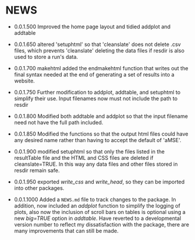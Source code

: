 # NEWS

* 0.0.1.500 Improved the home page layout and tidied addplot and addtable

* 0.0.1.650 altered 'setuphtml' so that 'cleanslate' does not delete .csv files, which prevents 'cleanslate' deleting the data files if resdir is also used to store a run's data. 

* 0.0.1.700 makehtml added the endmakehtml function that writes out the final syntax needed
at the end of generating a set of results into a website.

* 0.0.1.750 Further modification to addplot, addtable, and setuphtml to simplify their use. Input filenames now must not include the path to resdir

* 0.0.1.800 Modified both addtable and addplot so that the input filename need not have the full path included.

* 0.0.1.850 Modified the functions so that the output html files could have any desired name rather than having to accept the default of 'aMSE'. 

* 0.0.1.900 modified setuphtml so that only the files listed in the resultTable file and the HTML and CSS files are deleted if cleanslate=TRUE. In this way any data files and other files stored in resdir remain safe.

* 0.0.1.950 exported _write_css_ and _write_head_, so they can be imported into other packages.

* 0.0.1.1000 Added a `NEWS.md` file to track changes to the package. In addition, now included an _addplot_ function to simplify the logging of plots, also now the inclusion of scroll bars on tables is optional using a new _big=TRUE_ option in _addtable_. Have reverted to a developmental version number to reflect my dissatisfaction with the package, there are many improvements that can still be made.

